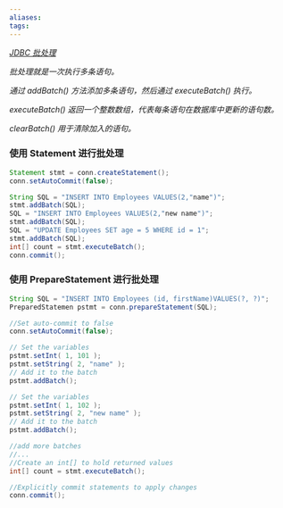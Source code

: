 ```yaml
---
aliases: 
tags: 
---
```

*[JDBC 批处理](https://www.w3cschool.cn/jdbc/jdbc-batch-processing.html)*

*批处理就是一次执行多条语句。*

*通过 addBatch() 方法添加多条语句，然后通过 executeBatch() 执行。*

*executeBatch() 返回一个整数数组，代表每条语句在数据库中更新的语句数。*

*clearBatch() 用于清除加入的语句。*

### 使用 Statement 进行批处理

```java
Statement stmt = conn.createStatement();
conn.setAutoCommit(false);

String SQL = "INSERT INTO Employees VALUES(2,"name")";
stmt.addBatch(SQL);
SQL = "INSERT INTO Employees VALUES(2,"new name")";
stmt.addBatch(SQL);
SQL = "UPDATE Employees SET age = 5 WHERE id = 1";
stmt.addBatch(SQL);
int[] count = stmt.executeBatch();
conn.commit();
```

### 使用 PrepareStatement 进行批处理

```java
String SQL = "INSERT INTO Employees (id, firstName)VALUES(?, ?)";
PreparedStatemen pstmt = conn.prepareStatement(SQL);

//Set auto-commit to false
conn.setAutoCommit(false);

// Set the variables
pstmt.setInt( 1, 101 );
pstmt.setString( 2, "name" );
// Add it to the batch
pstmt.addBatch();

// Set the variables
pstmt.setInt( 1, 102 );
pstmt.setString( 2, "new name" );
// Add it to the batch
pstmt.addBatch();

//add more batches
//...
//Create an int[] to hold returned values
int[] count = stmt.executeBatch();

//Explicitly commit statements to apply changes
conn.commit();
```